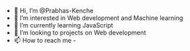 - 👋 Hi, I’m @Prabhas-Kenche
- 👀 I’m interested in Web development and Machine learning 
- 🌱 I’m currently learning JavaScript 
- 💞️ I’m looking to projects on Web development 
- 📫 How to reach me - 

<!---
Prabhas-Kenche/Prabhas-Kenche is a ✨ special ✨ repository because its `README.md` (this file) appears on your GitHub profile.
You can click the Preview link to take a look at your changes.
--->
